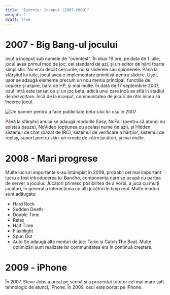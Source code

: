 ```yaml
---
title: "Istorie: început (2007-2009)"
weight: 2
draft: true 
---
```


# 2007 - Big Bang-ul jocului

osu! a început sub numele de "ouentest". 
În doar 16 ore, pe data de 1 iulie, jocul avea primul mod de joc, cel standard de azi, și un editor de hărți foarte simplistic. 
Nu erau decât cercurile, nu și sliderele sau spinnerele.
Până la sfârșitul lui iulie, jocul avea o implementare primitivă pentru slidere. 
Ușor, ușor se adaugă elemente precum un nou meniu principal, funcțiile de copiere și alipire, bara de HP, și mai multe.
În data de 17 septembrie 2007, osu! intră este lansat ca și un joc beta, adică unul care încă se află în stadiul de dezvoltare.
Încă de la început, communitatea de jocuri de ritm încep să încerce jocul.

![Un banner pentru a face publicitate beta-ului lui osu în 2007](/banner_osu_public_beta.jpg "Un banner pentru a face publicate beta-ului lui osu în 2007")

Până la sfârșitul anului se adaugă modurile Easy, NoFail (pentru că atunci nu existau pauze), NoVideo (opțiunea cu același nume de azi), și Hidden; sistemul de chat (bazat de IRC), sistemul de verificare a hărților, sistemul de replay, suport pentru skin-uri create de către jucători, și mai multe.

# 2008 - Mari progrese
Multe lucruri importante s-au întâmplat în 2008, probabil cel mai important lucru a fost introducerea lui Bancho, componenta care se ocupă cu partea de server a jocului. Jucători primesc posibilitea de a vorbi, a juca cu mulți jucători, în general a interacționa cu alți jucători în timp real. Multe moduri sunt adăugate:
* Hard Rock
* Sudden Death
* Double Time
* Relax
* Half Time
* Flashlight
* Spun Out
* Auto
Se adaugă alte moduri de joc: Taiko și Catch The Beat.
Multe optimizări sunt realizate iar communitatea era în continuă creștere.

# 2009 - iPhone
În 2007, Steve Jobs a urcat pe scenă și a prezentat tututor cel mai mare salt tehnologic de atunci, iPhone. În 2009, osu! este portat pe iPhone.
